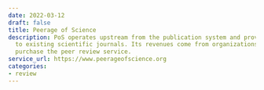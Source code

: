 ```yaml
---
date: 2022-03-12
draft: false
title: Peerage of Science
description: PoS operates upstream from the publication system and provides support
  to existing scientific journals. Its revenues come from organizations wishing to
  purchase the peer review service.
service_url: https://www.peerageofscience.org
categories:
- review
---
```



